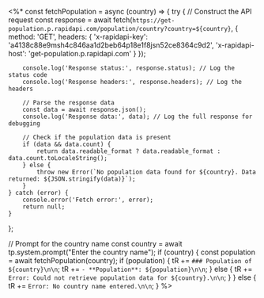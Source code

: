 <%*
const fetchPopulation = async (country) => {
    try {
        // Construct the API request
        const response = await fetch(`https://get-population.p.rapidapi.com/population/country?country=${country}`, {
            method: 'GET',
            headers: {
                'x-rapidapi-key': 'a4138c88e9msh4c846aa1d2beb64p18e1f8jsn52ce8364c9d2',
                'x-rapidapi-host': 'get-population.p.rapidapi.com'
            }
        });

        console.log('Response status:', response.status); // Log the status code
        console.log('Response headers:', response.headers); // Log the headers

        // Parse the response data
        const data = await response.json();
        console.log('Response data:', data); // Log the full response for debugging

        // Check if the population data is present
        if (data && data.count) {
            return data.readable_format ? data.readable_format : data.count.toLocaleString();
        } else {
            throw new Error(`No population data found for ${country}. Data returned: ${JSON.stringify(data)}`);
        }
    } catch (error) {
        console.error('Fetch error:', error);
        return null;
    }
};

// Prompt for the country name
const country = await tp.system.prompt("Enter the country name");
if (country) {
    const population = await fetchPopulation(country);
    if (population) {
        tR += `### Population of ${country}\n\n`;
        tR += `- **Population**: ${population}\n\n`;
    } else {
        tR += `Error: Could not retrieve population data for ${country}.\n\n`;
    }
} else {
    tR += `Error: No country name entered.\n\n`;
}
%>
